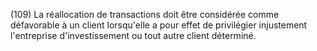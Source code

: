 (109) La réallocation de transactions doit être considérée comme défavorable à un client lorsqu'elle a pour effet de privilégier injustement l'entreprise d'investissement ou tout autre client déterminé.